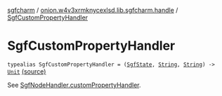 [sgfcharm](../index.md) / [onion.w4v3xrmknycexlsd.lib.sgfcharm.handle](index.md) / [SgfCustomPropertyHandler](./-sgf-custom-property-handler.md)

# SgfCustomPropertyHandler

`typealias SgfCustomPropertyHandler = (`[`SgfState`](-sgf-state/index.md)`, `[`String`](https://kotlinlang.org/api/latest/jvm/stdlib/kotlin/-string/index.html)`, `[`String`](https://kotlinlang.org/api/latest/jvm/stdlib/kotlin/-string/index.html)`) -> `[`Unit`](https://kotlinlang.org/api/latest/jvm/stdlib/kotlin/-unit/index.html) [(source)](https://github.com/w4v3/sgfcharm/tree/master/sgfcharm/src/main/java/onion/w4v3xrmknycexlsd/lib/sgfcharm/handle/SgfNodeHandler.kt#L28)

See [SgfNodeHandler.customPropertyHandler](-sgf-node-handler/custom-property-handler.md).

